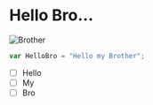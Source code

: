 # Hello Bro...

![Brother](https://i.natgeofe.com/k/64a17a68-7f3b-4246-850c-af430ab3d966/great-white-og_4x3.jpg)

``` javascript
var HelloBro = "Hello my Brother";
```

- [ ] Hello
- [ ] My
- [ ] Bro
